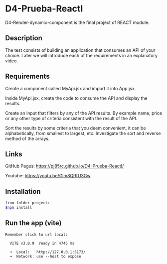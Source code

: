 # D4-Prueba-ReactI

D4-Render-dynamic-component is the final project of REACT module. 

## Description

The test consists of building an application that consumes an API of your choice. Later we will introduce each of the requirements in an explanatory video.

## Requirements

Create a component called MyApi.jsx and import it into App.jsx.

Inside MyApi.jsx, create the code to consume the API and display the results.

Create an input that filters by any of the API results. By
example name, price or any other type of criteria consistent with the result of
the API.

Sort the results by some criteria that you deem convenient, it can be
alphabetically, from smallest to largest, etc. Investigate the sort and reverse method of the
arrays.

## Links
GitHub Pages: https://pj85rc.github.io/D4-Prueba-ReactI/

Youtube: https://youtu.be/Glm8QRfU3Gw

## Installation

```bash - vite
from folder project:
$npm install
```

## Run the app (vite)
```$npm run dev
Remember click to url local:

  VITE v3.0.9  ready in 4745 ms

  ➜  Local:   http://127.0.0.1:5173/
  ➜  Network: use --host to expose
```